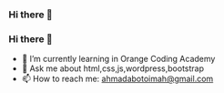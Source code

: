 ### Hi there 👋

### Hi there 👋
- 🌱 I’m currently learning in Orange Coding Academy
- 💬 Ask me about html,css,js,wordpress,bootstrap
- 📫 How to reach me:  ahmadabotoimah@gmail.com




